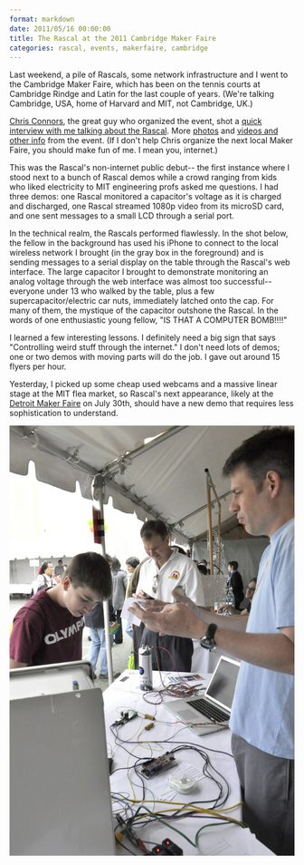 ```yaml
---
format: markdown
date: 2011/05/16 00:00:00
title: The Rascal at the 2011 Cambridge Maker Faire
categories: rascal, events, makerfaire, cambridge
---
```

Last weekend, a pile of Rascals, some network infrastructure and I went to the Cambridge Maker Faire, which has been on the tennis courts at Cambridge Rindge and Latin for the last couple of years. (We're talking Cambridge, USA, home of Harvard and MIT, not Cambridge, UK.)

[Chris Connors][1], the great guy who organized the event, shot a [quick interview with me talking about the Rascal][2]. More [photos][3] and [videos and other info][4] from the event. (If I don't help Chris organize the next local Maker Faire, you should make fun of me. I mean you, internet.)

This was the Rascal's non-internet public debut-- the first instance where I stood next to a bunch of Rascal demos while a crowd ranging from kids who liked electricity to MIT engineering profs asked me questions. I had three demos: one Rascal monitored a capacitor's voltage as it is charged and discharged, one Rascal streamed 1080p video from its microSD card, and one sent messages to a small LCD through a serial port.

In the technical realm, the Rascals performed flawlessly. In the shot below, the fellow in the background has used his iPhone to connect to the local wireless network I brought (in the gray box in the foreground) and is sending messages to a serial display on the table through the Rascal's web interface. The large capacitor I brought to demonstrate monitoring an analog voltage through the web interface was almost too successful-- everyone under 13 who walked by the table, plus a few supercapacitor/electric car nuts, immediately latched onto the cap. For many of them, the mystique of the capacitor outshone the Rascal. In the words of one enthusiastic young fellow, "IS THAT A COMPUTER BOMB!!!!"

I learned a few interesting lessons. I definitely need a big sign that says "Controlling weird stuff through the internet." I don't need lots of demos; one or two demos with moving parts will do the job. I gave out around 15 flyers per hour.

Yesterday, I picked up some cheap used webcams and a massive linear stage at the MIT flea market, so Rascal's next appearance, likely at the [Detroit Maker Faire][5] on July 30th, should have a new demo that requires less sophistication to understand.

<img src="/img/cambridge-maker-faire-2011-brandon-with-rascals-680px.jpg">

[1]: http://chrisconnors.com/
[2]: http://www.youtube.com/watch?v=T2fZ2EhaNLg
[3]: http://www.flickr.com/groups/1407559@N22/pool/
[4]: http://blog.makezine.com/archive/2011/05/cambridge-mini-maker-faire-2011.html
[5]: http://makerfaire.com/detroit/2011/
